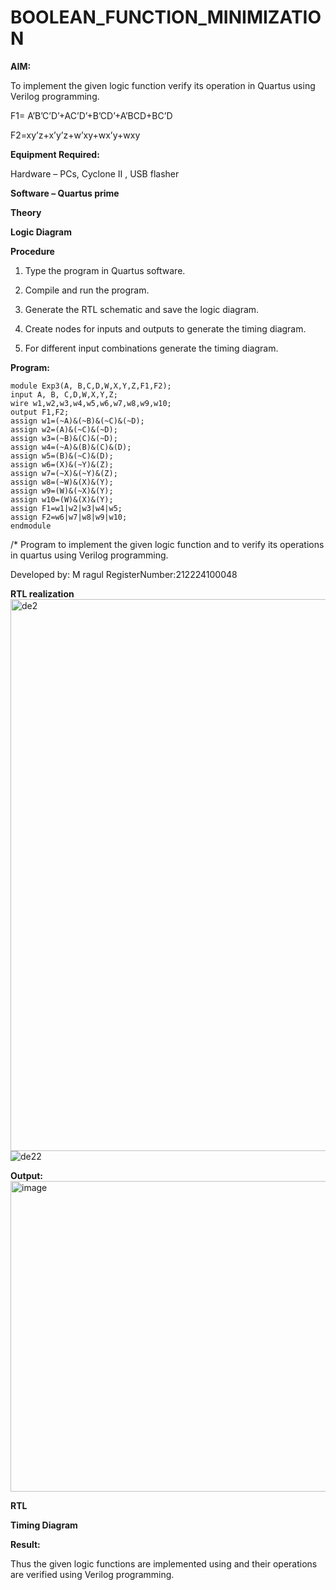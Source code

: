 # BOOLEAN_FUNCTION_MINIMIZATION

**AIM:**

To implement the given logic function verify its operation in Quartus using Verilog programming.

F1= A’B’C’D’+AC’D’+B’CD’+A’BCD+BC’D 

F2=xy’z+x’y’z+w’xy+wx’y+wxy

**Equipment Required:**

Hardware – PCs, Cyclone II , USB flasher

**Software – Quartus prime**

**Theory**

**Logic Diagram**

**Procedure**

1.	Type the program in Quartus software.

2.	Compile and run the program.

3.	Generate the RTL schematic and save the logic diagram.

4.	Create nodes for inputs and outputs to generate the timing diagram.

5.	For different input combinations generate the timing diagram.


**Program:**
```
module Exp3(A, B,C,D,W,X,Y,Z,F1,F2);
input A, B, C,D,W,X,Y,Z;
wire w1,w2,w3,w4,w5,w6,w7,w8,w9,w10;
output F1,F2;
assign w1=(~A)&(~B)&(~C)&(~D);
assign w2=(A)&(~C)&(~D);
assign w3=(~B)&(C)&(~D);
assign w4=(~A)&(B)&(C)&(D);
assign w5=(B)&(~C)&(D);
assign w6=(X)&(~Y)&(Z);
assign w7=(~X)&(~Y)&(Z);
assign w8=(~W)&(X)&(Y);
assign w9=(W)&(~X)&(Y);
assign w10=(W)&(X)&(Y);
assign F1=w1|w2|w3|w4|w5;
assign F2=w6|w7|w8|w9|w10;
endmodule 
```
/* Program to implement the given logic function and to verify its operations in quartus using Verilog programming. 

Developed by: M ragul
RegisterNumber:212224100048




**RTL realization**
<img width="967" height="883" alt="de2" src="https://github.com/user-attachments/assets/451e9480-af8c-4808-9c4d-578f706ac7c4" />
![de22](https://github.com/user-attachments/assets/72e60d33-4f37-4f7f-88f9-9cbb22e8a310)


**Output:**
<img width="1032" height="497" alt="image" src="https://github.com/user-attachments/assets/d85225b5-a88c-49d7-ad2b-99862d144636" />


**RTL**

**Timing Diagram**

**Result:**

Thus the given logic functions are implemented using and their operations are verified using Verilog programming.

